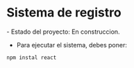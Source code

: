 <h1>Sistema de registro</h1>
- Estado del proyecto: En construccion.

- Para ejecutar el sistema, debes poner:

```npm instal react```
